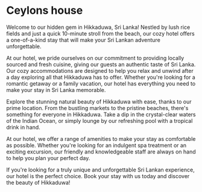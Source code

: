 # Ceylons house

Welcome to our hidden gem in Hikkaduwa, Sri Lanka! Nestled by lush rice fields and just a quick 10-minute stroll from the beach, our cozy hotel offers a one-of-a-kind stay that will make your Sri Lankan adventure unforgettable.

At our hotel, we pride ourselves on our commitment to providing locally sourced and fresh cuisine, giving our guests an authentic taste of Sri Lanka. Our cozy accommodations are designed to help you relax and unwind after a day exploring all that Hikkaduwa has to offer. Whether you're looking for a romantic getaway or a family vacation, our hotel has everything you need to make your stay in Sri Lanka memorable.

Explore the stunning natural beauty of Hikkaduwa with ease, thanks to our prime location. From the bustling markets to the pristine beaches, there's something for everyone in Hikkaduwa. Take a dip in the crystal-clear waters of the Indian Ocean, or simply lounge by our refreshing pool with a tropical drink in hand.

At our hotel, we offer a range of amenities to make your stay as comfortable as possible. Whether you're looking for an indulgent spa treatment or an exciting excursion, our friendly and knowledgeable staff are always on hand to help you plan your perfect day.

If you're looking for a truly unique and unforgettable Sri Lankan experience, our hotel is the perfect choice. Book your stay with us today and discover the beauty of Hikkaduwa!
